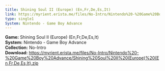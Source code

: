 ```yaml
---
title: Shining Soul II (Europe) (En,Fr,De,Es,It)
link: https://myrient.erista.me/files/No-Intro/Nintendo%20-%20Game%20Boy%20Advance/Shining%20Soul%20II%20(Europe)%20(En,Fr,De,Es,It).zip
type: single1
System: Nintendo - Game Boy Advance
---
```

<b>Game:</b> Shining Soul II (Europe) (En,Fr,De,Es,It)<br>
<b>System:</b> Nintendo - Game Boy Advance<br>
<b>Collection:</b> No-Intro<br>
<b>Download:</b> https://myrient.erista.me/files/No-Intro/Nintendo%20-%20Game%20Boy%20Advance/Shining%20Soul%20II%20(Europe)%20(En,Fr,De,Es,It).zip